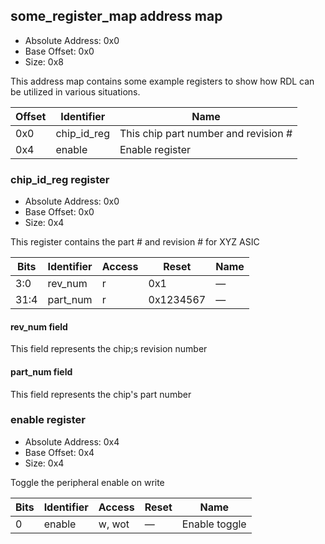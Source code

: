 <!---
Markdown description for SystemRDL register map.

Don't override. Generated from: some_register_map
  - example.rdl
-->

## some_register_map address map

- Absolute Address: 0x0
- Base Offset: 0x0
- Size: 0x8

<p>This address map contains some example registers to show
how RDL can be utilized in various situations.</p>

|Offset| Identifier|                Name                |
|------|-----------|------------------------------------|
|  0x0 |chip_id_reg|This chip part number and revision #|
|  0x4 |   enable  |           Enable register          |

### chip_id_reg register

- Absolute Address: 0x0
- Base Offset: 0x0
- Size: 0x4

<p>This register contains the part # and revision # for XYZ ASIC</p>

|Bits|Identifier|Access|  Reset  |Name|
|----|----------|------|---------|----|
| 3:0|  rev_num |   r  |   0x1   |  — |
|31:4| part_num |   r  |0x1234567|  — |

#### rev_num field

<p>This field represents the chip;s revision number</p>

#### part_num field

<p>This field represents the chip's part number</p>

### enable register

- Absolute Address: 0x4
- Base Offset: 0x4
- Size: 0x4

<p>Toggle the peripheral enable on write</p>

|Bits|Identifier|Access|Reset|     Name    |
|----|----------|------|-----|-------------|
|  0 |  enable  |w, wot|  —  |Enable toggle|

